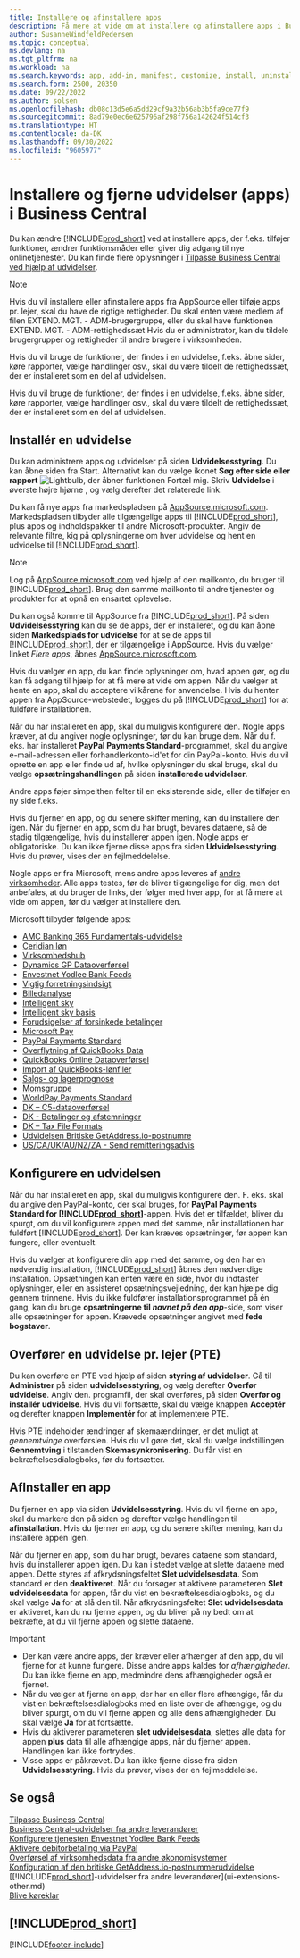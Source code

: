 ```yaml
---
title: Installere og afinstallere apps
description: Få mere at vide om at installere og afinstallere apps i Business Central.
author: SusanneWindfeldPedersen
ms.topic: conceptual
ms.devlang: na
ms.tgt_pltfrm: na
ms.workload: na
ms.search.keywords: app, add-in, manifest, customize, install, uninstall
ms.search.form: 2500, 20350
ms.date: 09/22/2022
ms.author: solsen
ms.openlocfilehash: db08c13d5e6a5dd29cf9a32b56ab3b5fa9ce77f9
ms.sourcegitcommit: 8ad79e0ec6e625796af298f756a142624f514cf3
ms.translationtype: HT
ms.contentlocale: da-DK
ms.lasthandoff: 09/30/2022
ms.locfileid: "9605977"
---
```

# <a name="install-and-uninstall-extensions-apps-in-business-central"></a>Installere og fjerne udvidelser (apps) i Business Central

Du kan ændre [!INCLUDE[prod_short](includes/prod_short.md)] ved at installere apps, der f.eks. tilføjer funktioner, ændrer funktionsmåder eller giver dig adgang til nye onlinetjenester. Du kan finde flere oplysninger i [Tilpasse Business Central ved hjælp af udvidelser](ui-extensions.md).

> [!NOTE]
> Hvis du vil installere eller afinstallere apps fra AppSource eller tilføje apps pr. lejer, skal du have de rigtige rettigheder. Du skal enten være medlem af filen EXTEND. MGT. - ADM-brugergruppe, eller du skal have funktionen EXTEND. MGT. - ADM-rettighedssæt Hvis du er administrator, kan du tildele brugergrupper og rettigheder til andre brugere i virksomheden.
>
> Hvis du vil bruge de funktioner, der findes i en udvidelse, f.eks. åbne sider, køre rapporter, vælge handlinger osv., skal du være tildelt de rettighedssæt, der er installeret som en del af udvidelsen.

Hvis du vil bruge de funktioner, der findes i en udvidelse, f.eks. åbne sider, køre rapporter, vælge handlinger osv., skal du være tildelt de rettighedssæt, der er installeret som en del af udvidelsen.

## <a name="install-an-extension"></a><a name="install"></a>Installér en udvidelse

Du kan administrere apps og udvidelser på siden **Udvidelsesstyring**. Du kan åbne siden fra Start. Alternativt kan du vælge ikonet **Søg efter side eller rapport** ![Lightbulb, der åbner funktionen Fortæl mig.](media/ui-search/search_small.png "Fortæl mig, hvad du vil foretage dig") Skriv **Udvidelse** i øverste højre hjørne , og vælg derefter det relaterede link.  

Du kan få nye apps fra markedspladsen på [AppSource.microsoft.com](https://go.microsoft.com/fwlink/?linkid=2081646). Markedspladsen tilbyder alle tilgængelige apps til [!INCLUDE[prod_short](includes/prod_short.md)], plus apps og indholdspakker til andre Microsoft-produkter. Angiv de relevante filtre, kig på oplysningerne om hver udvidelse og hent en udvidelse til [!INCLUDE[prod_short](includes/prod_short.md)].  

> [!NOTE]  
> Log på [AppSource.microsoft.com](https://appsource.microsoft.com/) ved hjælp af den mailkonto, du bruger til [!INCLUDE[prod_short](includes/prod_short.md)]. Brug den samme mailkonto til andre tjenester og produkter for at opnå en ensartet oplevelse.  

Du kan også komme til AppSource fra [!INCLUDE[prod_short](includes/prod_short.md)]. På siden **Udvidelsesstyring** kan du se de apps, der er installeret, og du kan åbne siden **Markedsplads for udvidelse** for at se de apps til [!INCLUDE[prod_short](includes/prod_short.md)], der er tilgængelige i AppSource. Hvis du vælger linket *Flere apps*, åbnes [AppSource.microsoft.com](https://go.microsoft.com/fwlink/?linkid=2081646).  

Hvis du vælger en app, du kan finde oplysninger om, hvad appen gør, og du kan få adgang til hjælp for at få mere at vide om appen. Når du vælger at hente en app, skal du acceptere vilkårene for anvendelse. Hvis du henter appen fra AppSource-webstedet, logges du på [!INCLUDE[prod_short](includes/prod_short.md)] for at fuldføre installationen.  

Når du har installeret en app, skal du muligvis konfigurere den. Nogle apps kræver, at du angiver nogle oplysninger, før du kan bruge dem. Når du f. eks. har installeret **PayPal Payments Standard**-programmet, skal du angive e-mail-adressen eller forhandlerkonto-id'et for din PayPal-konto. Hvis du vil oprette en app eller finde ud af, hvilke oplysninger du skal bruge, skal du vælge **opsætningshandlingen** på siden **installerede udvidelser**.  

Andre apps føjer simpelthen felter til en eksisterende side, eller de tilføjer en ny side f.eks.

Hvis du fjerner en app, og du senere skifter mening, kan du installere den igen. Når du fjerner en app, som du har brugt, bevares dataene, så de stadig tilgængelige, hvis du installerer appen igen. Nogle apps er obligatoriske. Du kan ikke fjerne disse apps fra siden **Udvidelsesstyring**. Hvis du prøver, vises der en fejlmeddelelse.

Nogle apps er fra Microsoft, mens andre apps leveres af [andre virksomheder](ui-extensions-other.md). Alle apps testes, før de bliver tilgængelige for dig, men det anbefales, at du bruger de links, der følger med hver app, for at få mere at vide om appen, før du vælger at installere den.

Microsoft tilbyder følgende apps:

* [AMC Banking 365 Fundamentals-udvidelse](ui-extensions-amc-banking.md)
* [Ceridian løn](ui-extensions-ceridian-payroll.md)
* [Virksomhedshub](ui-extensions-company-hub.md)  
* [Dynamics GP Dataoverførsel](ui-extensions-dynamicsgp-data-migration.md)
* [Envestnet Yodlee Bank Feeds](ui-extensions-yodlee-bank-feeds.md)
* [Vigtig forretningsindsigt](ui-extensions-essential-business-insights.md)
* [Billedanalyse](ui-extensions-image-analyzer.md)
* [Intelligent sky](ui-extensions-data-replication.md)
* [Intelligent sky basis](ui-extensions-intelligent-cloud.md)  
* [Forudsigelser af forsinkede betalinger](ui-extensions-late-payment-prediction.md)
* [Microsoft Pay](ui-extensions-microsoft-pay-payments.md)
* [PayPal Payments Standard](ui-extensions-paypal-payments-standard.md)
* [Overflytning af QuickBooks Data](ui-extensions-quickbooks-data-migration.md)
* [QuickBooks Online Dataoverførsel](ui-extensions-quickbooks-online-data-migration.md)
* [Import af QuickBooks-lønfiler](ui-extensions-quickbooks-payroll.md)
* [Salgs- og lagerprognose](ui-extensions-sales-forecast.md)
* [Momsgruppe](ui-extensions-vat-group.md)
* [WorldPay Payments Standard](ui-extensions-worldpay-payments-standard.md)
* [DK – C5-dataoverførsel](ui-extensions-c5-data-migration.md)
* [DK - Betalinger og afstemninger](ui-extensions-payments-reconciliation-formats-dk.md)
* [DK – Tax File Formats](ui-extensions-tax-file-formats-dk.md)
* [Udvidelsen Britiske GetAddress.io-postnumre](LocalFunctionality/UnitedKingdom/ui-extensions-getaddressio.md)  
* [US/CA/UK/AU/NZ/ZA - Send remitteringsadvis](ui-extensions-send-remittance-advice.md)

## <a name="set-up-an-extension"></a>Konfigurere en udvidelsen
Når du har installeret en app, skal du muligvis konfigurere den. F. eks. skal du angive den PayPal-konto, der skal bruges, for **PayPal Payments Standard for [!INCLUDE[prod_short](includes/prod_short.md)]**-appen. Hvis det er tilfældet, bliver du spurgt, om du vil konfigurere appen med det samme, når installationen har fuldført [!INCLUDE[prod_short](includes/prod_short.md)]. Der kan kræves opsætninger, før appen kan fungere, eller eventuelt.

Hvis du vælger at konfigurere din app med det samme, og den har en nødvendig installation, [!INCLUDE[prod_short](includes/prod_short.md)] åbnes den nødvendige installation. Opsætningen kan enten være en side, hvor du indtaster oplysninger, eller en assisteret opsætningsvejledning, der kan hjælpe dig gennem trinnene. Hvis du ikke fuldfører installationsprogrammet på én gang, kan du bruge **opsætningerne til _navnet på den app_**-side, som viser alle opsætninger for appen. Krævede opsætninger angivet med **fede bogstaver**.

## <a name="upload-a-per-tenant-extension-pte"></a>Overfører en udvidelse pr. lejer (PTE)

Du kan overføre en PTE ved hjælp af siden **styring af udvidelser**. Gå til **Administrer** på siden **udvidelsesstyring**, og vælg derefter **Overfør udvidelse**. Angiv den. programfil, der skal overføres, på siden **Overfør og installér udvidelse**. Hvis du vil fortsætte, skal du vælge knappen **Acceptér** og derefter knappen **Implementér** for at implementere PTE.

Hvis PTE indeholder ændringer af skemaændringer, er det muligt at *gennemtvinge* overførslen. Hvis du vil gøre det, skal du vælge indstillingen **Gennemtving** i tilstanden **Skemasynkronisering**. Du får vist en bekræftelsesdialogboks, før du fortsætter.  

## <a name="uninstall-an-app"></a>AfInstaller en app

Du fjerner en app via siden **Udvidelsesstyring**. Hvis du vil fjerne en app, skal du markere den på siden og derefter vælge handlingen til **afinstallation**. Hvis du fjerner en app, og du senere skifter mening, kan du installere appen igen.

Når du fjerner en app, som du har brugt, bevares dataene som standard, hvis du installerer appen igen. Du kan i stedet vælge at slette dataene med appen. Dette styres af afkrydsningsfeltet **Slet udvidelsesdata**. Som standard er den **deaktiveret**. Når du forsøger at aktivere parameteren **Slet udvidelsesdata** for appen, får du vist en bekræftelsesdialogboks, og du skal vælge **Ja** for at slå den til. Når afkrydsningsfeltet **Slet udvidelsesdata** er aktiveret, kan du nu fjerne appen, og du bliver på ny bedt om at bekræfte, at du vil fjerne appen og slette dataene.

> [!IMPORTANT]  
> - Der kan være andre apps, der kræver eller afhænger af den app, du vil fjerne for at kunne fungere. Disse andre apps kaldes for *afhængigheder*. Du kan ikke fjerne en app, medmindre dens afhængigheder også er fjernet.
> - Når du vælger at fjerne en app, der har en eller flere afhængige, får du vist en bekræftelsesdialogboks med en liste over de afhængige, og du bliver spurgt, om du vil fjerne appen og alle dens afhængigheder. Du skal vælge **Ja** for at fortsætte.
> - Hvis du aktiverer parameteren **slet udvidelsesdata**, slettes alle data for appen **plus** data til alle afhængige apps, når du fjerner appen. Handlingen kan ikke fortrydes.
> - Visse apps er påkrævet. Du kan ikke fjerne disse fra siden **Udvidelsesstyring**. Hvis du prøver, vises der en fejlmeddelelse.  

## <a name="see-also"></a>Se også

[Tilpasse Business Central](ui-customizing-overview.md)  
[Business Central-udvidelser fra andre leverandører](ui-extensions-other.md)  
[Konfigurere tjenesten Envestnet Yodlee Bank Feeds](bank-how-setup-bank-statement-service.md)  
[Aktivere debitorbetaling via PayPal](sales-how-enable-payment-service-extensions.md)  
[Overførsel af virksomhedsdata fra andre økonomisystemer](across-import-data-configuration-packages.md)  
[Konfiguration af den britiske GetAddress.io-postnummerudvidelse](LocalFunctionality/UnitedKingdom/uk-setup-postal-code-service.md)  
[[!INCLUDE[prod_short](includes/prod_short.md)]-udvidelser fra andre leverandører](ui-extensions-other.md)  
[Blive køreklar](ui-get-ready-business.md)  

## [!INCLUDE[prod_short](includes/free_trial_md.md)]  


[!INCLUDE[footer-include](includes/footer-banner.md)]